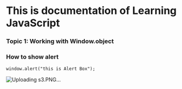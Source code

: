# This is documentation of Learning JavaScript
### Topic 1:  Working with Window.object
### How to show alert

```
window.alert("this is Alert Box");

```
![Uploading s3.PNG…]()
